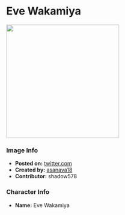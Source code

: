 # Eve Wakamiya

<img src="https://raw.githubusercontent.com/shadow578/Project-Padoru/master/Padoru/bang-dream/bang-dream-eve-wakamiya.png" height="300">

### Image Info
* **Posted on:**     [twitter.com](https://twitter.com/asanava18/status/1075978864277512194)
* **Created by:**    [asanava18](https://github.com/shadow578/Project-Padoru/blob/master/table-of-contents/creators/asanava18.md)
* **Contributor:**   shadow578

### Character Info
* **Name:**   Eve Wakamiya


